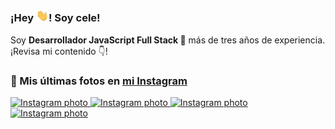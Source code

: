 <h3>¡Hey <img src="https://raw.githubusercontent.com/ABSphreak/ABSphreak/master/gifs/Hi.gif" width="20px" decondig="async">! Soy cele!</h3>

<p>Soy <strong>Desarrollador JavaScript Full Stack 🚀</strong> más de tres años de experiencia.<br />¡Revisa mi contenido 👇!</p>

### 📸 Mis últimas fotos en [mi Instagram](https://instagram.com/cele)


<a href='https://instagram.com/p/C1UpuSGLQiG' target='_blank'>
  <img width='20%' src='https://scontent-mia3-1.cdninstagram.com/v/t51.29350-15/412513918_1325803934584302_4400498733289087214_n.jpg?stp=dst-jpg_e15&_nc_ht=scontent-mia3-1.cdninstagram.com&_nc_cat=106&_nc_ohc=Q64nnCs1N-gAb64QloW&edm=APU89FABAAAA&ccb=7-5&oh=00_AfA8mb9xBJHkWh_CbPtM9WWOV7VeKNmgv5MruDQ3FYZadA&oe=662A479D&_nc_sid=bc0c2c' alt='Instagram photo' />
</a>
<a href='https://instagram.com/p/CzMY3lzxgmx' target='_blank'>
  <img width='20%' src='https://scontent-mia3-2.cdninstagram.com/v/t51.29350-15/398916226_819142863293745_2426123683154743297_n.webp?stp=dst-jpg_e35&_nc_ht=scontent-mia3-2.cdninstagram.com&_nc_cat=109&_nc_ohc=RQ0fiA3q95QAb7LXeZo&edm=APU89FABAAAA&ccb=7-5&oh=00_AfAuW1k6aFfuFiHXjO_gUAuuMKxE_4UY0LNkz2VUQk-iqQ&oe=662A468C&_nc_sid=bc0c2c' alt='Instagram photo' />
</a>
<a href='https://instagram.com/p/CygbQv4uqxM' target='_blank'>
  <img width='20%' src='https://scontent-mia3-2.cdninstagram.com/v/t51.29350-15/391525959_236593062741789_5868561716480810596_n.webp?stp=dst-jpg_e35&_nc_ht=scontent-mia3-2.cdninstagram.com&_nc_cat=109&_nc_ohc=1CYEIG-xg5UAb6luGsF&edm=APU89FABAAAA&ccb=7-5&oh=00_AfBMTDupqcmSsu9TDSIBClUMrH8Q-5zAhioSsNZpkraipg&oe=662A4CC8&_nc_sid=bc0c2c' alt='Instagram photo' />
</a>
<a href='https://instagram.com/p/CxTmOF6vN8M' target='_blank'>
  <img width='20%' src='https://scontent-mia3-2.cdninstagram.com/v/t51.29350-15/378565944_323878180141713_8920720304536029091_n.jpg?stp=dst-jpg_e15&_nc_ht=scontent-mia3-2.cdninstagram.com&_nc_cat=109&_nc_ohc=SkPI_jxb9rkAb4L1aVa&edm=APU89FABAAAA&ccb=7-5&oh=00_AfDJZfFwncbolCDMgwjqoRnYvoCaPni8koC3hB3m-bFwww&oe=662A4692&_nc_sid=bc0c2c' alt='Instagram photo' />
</a>
